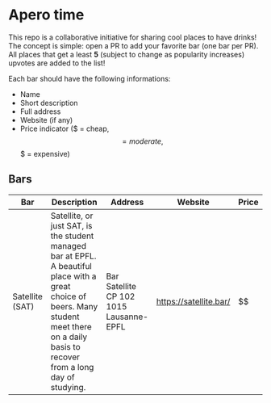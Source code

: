 # Apero time

This repo is a collaborative initiative for sharing cool places to have drinks! The concept is simple: open a PR to add your favorite bar (one bar per PR). All places that get a least __5__ (subject to change as popularity increases) upvotes are added to the list!

Each bar should have the following informations:
- Name
- Short description
- Full address
- Website (if any)
- Price indicator ($ = cheap, $$ = moderate, $$$ = expensive)

## Bars
| Bar           | Description        | Address          | Website         | Price         |
|---------------|--------------------|------------------|-----------------|---------------|
|Satellite (SAT)|Satellite, or just SAT, is the student managed bar at EPFL. A beautiful place with a great choice of beers. Many student meet there on a daily basis to recover from a long day of studying.|Bar Satellite<br />CP 102<br />1015 Lausanne-EPFL|https://satellite.bar/|$$|

